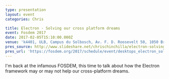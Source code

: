 ```yaml
---
type: presentation
layout: event
categories: Chris

title: Electron - Solving our cross platform dreams
event: Fosdem 2017
date: 2017-02-05T15:10:00.000Z
venue: 'k4401, ULB, Campus du Solbosch, Av. F. D. Roosevelt 50, 1050 Bruxelles, Belgium'
pres_source: http://www.slideshare.net/chrischinchilla/electron-solving-our-cross-platform-dreams
pres_url: 'https://fosdem.org/2017/schedule/event/desktops_electron_solving_cross_platform/'
---
```


I'm back at the infamous FOSDEM, this time to talk about how the Electron framework may or may not help our cross-platform dreams.
